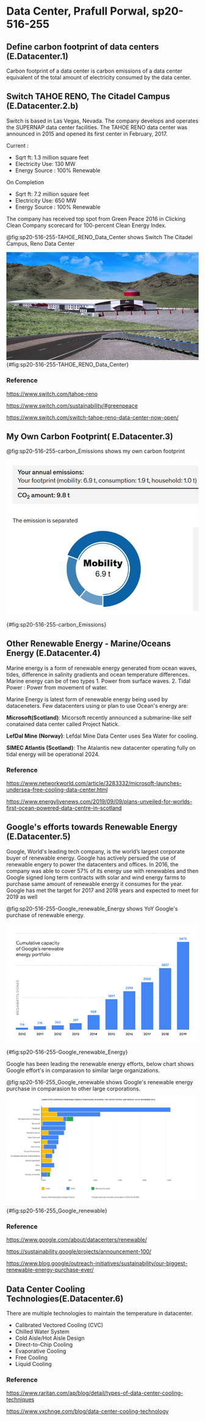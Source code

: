 # Data Center, Prafull Porwal, sp20-516-255

## Define carbon footprint of data centers (E.Datacenter.1)

Carbon footprint of a data center is carbon emissions of a data center equivalent of the total amount of electricity consumed by the data center. 

## Switch TAHOE RENO, The Citadel Campus (E.Datacenter.2.b)

Switch is based in Las Vegas, Nevada. The company develops and operates the SUPERNAP data center facilities. 
The TAHOE RENO data center was announced in 2015 and opened its first center in February, 2017. 

Current : 
* Sqrt ft: 1.3 million square feet  
* Electricity Use: 130 MW  
* Energy Source : 100% Renewable

On Completion 
* Sqrt ft: 7.2 million square feet  
* Electricity Use: 650 MW  
* Energy Source : 100% Renewable

The company has received top spot from Green Peace 2016 in Clicking Clean Company scorecard for 100-percent Clean Energy Index.

@fig:sp20-516-255-TAHOE_RENO_Data_Center shows Switch The Citadel Campus, Reno Data Center

![Switch Tahoe Reno Data Center](images/sp20-516-255-tahoe-reno-data_center.jpg){#fig:sp20-516-255-TAHOE_RENO_Data_Center}

### Reference

<https://www.switch.com/tahoe-reno>

<https://www.switch.com/sustainability/#greenpeace>

<https://www.switch.com/switch-tahoe-reno-data-center-now-open/>

## My Own Carbon Footprint( E.Datacenter.3)

@fig:sp20-516-255-carbon_Emissions shows my own carbon footprint

![My Carbon Footprint](images/Carbon_Emissions.PNG)

{#fig:sp20-516-255-carbon_Emissions}


## Other Renewable Energy - Marine/Oceans Energy (E.Datacenter.4)

Marine energy is a form of renewable energy generated from ocean waves, tides, difference in salinity gradients and ocean temperature differences. Marine energy can be of two types 1. Power from surface waves. 2. Tidal Power : Power from movement of water.

Marine Energy is latest form of renewable energy being used by dataceneters. Few datacenters using or plan to use 
Ocean's energy are:

**Microsoft(Scotland)**:
Micorsoft recently announced a submarine-like self conatained data center called Project Natick.

**LefDal Mine (Norway)**:
Lefdal Mine Data Center uses Sea Water for cooling.

**SIMEC Atlantis (Scotland)**:
The Atalantis new datacenter operating fully on tidal energy will be operational 2024.

### Reference

<https://www.networkworld.com/article/3283332/microsoft-launches-undersea-free-cooling-data-center.html>

<https://www.energylivenews.com/2019/09/09/plans-unveiled-for-worlds-first-ocean-powered-data-centre-in-scotland>

## Google's efforts towards Renewable Energy (E.Datacenter.5)

Google, World's leading tech company, is the world’s largest corporate buyer of renewable energy. Google has actively persued 
the use of renewable engery to power the datacenters and offices. In 2016, the company was able to cover 57% of its energy use with
renewables and then Google signed long term contracts with solar and wind energy farms to purchase same amount of renewable energy 
it consumes for the year. Google has met the target for 2017 and 2018 years and expected to meet for 2019 as well 

@fig:sp20-516-255-Google_renewable_Energy shows YoY Google's purchase of renewable energy.

![Google Renewable Energy Purchases](images/sp20-516-255-Google_renewable_Energy.png)

{#fig:sp20-516-255-Google_renewable_Energy}

Google has been leading the renewable energy efforts, below chart shows Google effort's in comparasion to similar large organizations.

@fig:sp20-516-255_Google_renewable shows Google's renewable energy purchase in comparasion to other large corporations.

![Google Renewable Energy Purchases](images/sp20-516-255_Google_renewable.PNG)

{#fig:sp20-516-255_Google_renewable}


### Reference

<https://www.google.com/about/datacenters/renewable/>

<https://sustainability.google/projects/announcement-100/>

<https://www.blog.google/outreach-initiatives/sustainability/our-biggest-renewable-energy-purchase-ever/>

## Data Center Cooling Technologies(E.Datacenter.6)

There are multiple technologies to maintain the temperature in datacenter.

* Calibrated Vectored Cooling (CVC) 
* Chilled Water System
* Cold Aisle/Hot Aisle Design
* Direct-to-Chip Cooling
* Evaporative Cooling
* Free Cooling
* Liquid Cooling


### Reference

<https://www.raritan.com/ap/blog/detail/types-of-data-center-cooling-techniques>

<https://www.vxchnge.com/blog/data-center-cooling-technology>
